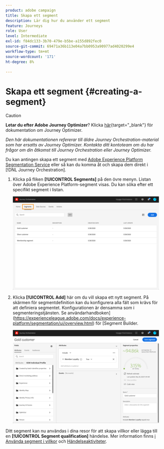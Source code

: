 ```yaml
---
product: adobe campaign
title: Skapa ett segment
description: Lär dig hur du använder ett segment
feature: Journeys
role: User
level: Intermediate
exl-id: f84dc133-3b70-479e-b5be-a155d892fec0
source-git-commit: 69471a36b113e04a7bb0953a90977ad4020299e4
workflow-type: tm+mt
source-wordcount: '171'
ht-degree: 8%

---
```


# Skapa ett segment {#creating-a-segment}


>[!CAUTION]
>
>**Letar du efter Adobe Journey Optimizer**? Klicka [här](https://experienceleague.adobe.com/en/docs/journey-optimizer/using/ajo-home){target="_blank"} för dokumentation om Journey Optimizer.
>
>
>_Den här dokumentationen refererar till äldre Journey Orchestration-material som har ersatts av Journey Optimizer. Kontakta ditt kontoteam om du har frågor om din åtkomst till Journey Orchestration eller Journey Optimizer._


Du kan antingen skapa ett segment med [Adobe Experience Platform Segmentation Service](https://experienceleague.adobe.com/docs/experience-platform/segmentation/home.html) eller så kan du komma åt och skapa dem direkt i [!DNL Journey Orchestration].

1. Klicka på fliken **[!UICONTROL Segments]** på den övre menyn. Listan över Adobe Experience Platform-segment visas. Du kan söka efter ett specifikt segment i listan.

   ![](../assets/segment1.png)

1. Klicka **[!UICONTROL Add]** här om du vill skapa ett nytt segment. På skärmen för segmentdefinition kan du konfigurera alla fält som krävs för att definiera segmentet. Konfigurationen är densamma som i segmenteringstjänsten. Se användarhandboken](https://experienceleague.adobe.com/docs/experience-platform/segmentation/ui/overview.html) för [Segment Builder.

   ![](../assets/segment2.png)

Ditt segment kan nu användas i dina resor för att skapa villkor eller lägga till en **[!UICONTROL Segment qualification]** händelse. Mer information finns [i Använda segment i villkor](../segment/using-a-segment.md) och [Händelseaktiviteter](../building-journeys/segment-qualification-events.md).
